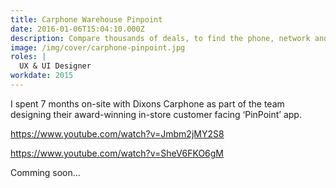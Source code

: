 ```yaml
---
title: Carphone Warehouse Pinpoint
date: 2016-01-06T15:04:10.000Z
description: Compare thousands of deals, to find the phone, network and package that suits your needs.
image: /img/cover/carphone-pinpoint.jpg
roles: |
  UX & UI Designer
workdate: 2015
---
```


I spent 7 months on-site with Dixons Carphone as part of the team designing their award-winning in-store customer facing ‘PinPoint’ app.

https://www.youtube.com/watch?v=Jmbm2jMY2S8

https://www.youtube.com/watch?v=SheV6FKO6gM

Comming soon...